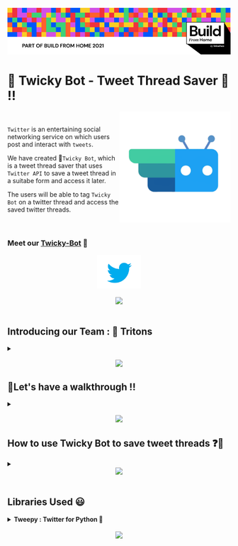 <img src = "img/BFH.png"></img>

<h1><b>🤖 Twicky Bot - Tweet Thread Saver 👋 !!</h1></b>

<p>
   <img src="img/Twicky.png" | width = 250 align="right"> <br> 
</p>



`Twitter` is an entertaining social networking service on which users post and interact with `tweets`. <br>

We have created 🤖`Twicky Bot`, which is a tweet thread saver that uses `Twitter API` to save a tweet thread in a suitabe form and access it later. <br>

The users will be able to tag `Twicky Bot` on a twitter thread and access the saved twitter threads. <br>
<br>
<br>

### Meet our [Twicky-Bot](https://twitter.com/BotTwicky) 💙
<div align = "center">
  <img src="img/Twitter.png" | width = 100><br><br>
  <img src="https://i.giphy.com/media/wH4eTUxNxlK9sETgHB/giphy.webp" | width = 200>
</div>
<br>

<div>
   <h2>Introducing our Team : 🔱 Tritons</h2>
   <details><summary></summary>
   <p> <div align = "center">
       <h3>Team ID : BFH/rec1wKj19ULPZ9eun/2021</h3>
       <img src='img/Riya.png' width=250px><br>
       <h3>👩 <a href = "https://github.com/RiyaMathew-11">Riya P Mathew</a></h3> 
       <img src='img/Sanna.png' width=250px> <br>
      <h3><a href = "https://github.com/SannaPramod"><h3><b>👩 Sanna Pramod</a></h3>
       <img src='img/Vaisakh.png' width=250px><br> 
       <h3>👩 <a href = "https://github.com/Vaisakh-RS">Vaisakh RS</a></h3>  
    </p> 
    </details>
</div>
<br>

<div align = "center">
<img src="https://media.giphy.com/media/eLXQdcsdXPOz25XrkS/giphy.gif" | width = 100 align="centre">
</div>

<div>
<h2>🎥Let's have a walkthrough !!</h2>
<details><summary></summary> <br>

Checkout the [link](https://www.loom.com/share/0d7c6677ab984c2793482feaac3551f0) for our walkthrough.
</details>
   </div>
   
<br>
<div align = "center">
<img src="https://media.giphy.com/media/bCDVw5ObalQUwXoeRt/giphy.gif" | width = 100 align="centre">
</div>

<div>
<h2>How to use Twicky Bot to save tweet threads ❓🤔 </h2>
<details><summary></summary> <br>

🤖 `Twicky` is a very user-friendly bot and can be used to `save` tweet threads which can be easily accessed from your Twitter dm whenever you want. <br>


<b>Step 1 (Important) :</b> <br>
   Open your twitter account and make sure that your DM settings under 🔐 privacy and security has been changed to `"any user can send messages to your DM"` (even      if they are not following you). <br>
   <div align:align = "center">OR</div>
   
   
   Second option : [`Follow @BotTwicky`]((https://twitter.com/BotTwicky))
   <br>

<b>Step 2 :</b> <br>
   Tag 🤖 `@BotTwicky` after typing your desired message or as a reply to anyone's tweet anywhere. And most importantly, ⚠️don't forget to type `save` or `shot`   after tagging Twicky. 
   <br>

<b>Step 3 :</b> <br>
   Go to your DM and check your message requests. The parent tweet will be shown first along with the whole message thread, if any.


<b>Voila 🔥🔥 Your tweets have been saved in your DM !!</b>

</details>
</div>   

<div align = "center">
<img src="https://media.giphy.com/media/l30avkP4wjkcbZEukh/giphy.gif" | width = 100 align="centre">
</div>
<br>

<h2><b>Libraries Used 😃</h2></b> 
<details><summary><b>Tweepy : Twitter for Python 🐍</b></summary> <br>
Tweepy is an open source Python package that gives you a very convenient way to access the Twitter API with Python. 
<br>

Tweepy is great for simple automation and creating twitter bots !!
</details>

<br>
<div align = "center">
<img src="https://media.giphy.com/media/LMt9638dO8dftAjtco/giphy.gif" | width = 100 align="center">
</div>
<br>





   

